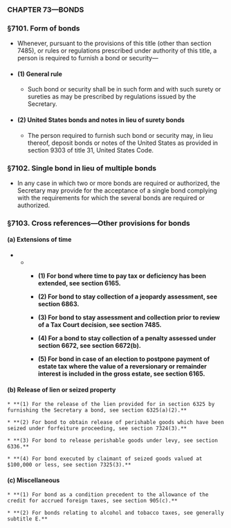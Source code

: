 ### **CHAPTER 73—BONDS**

### §7101. Form of bonds
* Whenever, pursuant to the provisions of this title (other than section 7485), or rules or regulations prescribed under authority of this title, a person is required to furnish a bond or security—

* #### (1) General rule
  * Such bond or security shall be in such form and with such surety or sureties as may be prescribed by regulations issued by the Secretary.

* #### (2) United States bonds and notes in lieu of surety bonds
  * The person required to furnish such bond or security may, in lieu thereof, deposit bonds or notes of the United States as provided in section 9303 of title 31, United States Code.

### §7102. Single bond in lieu of multiple bonds
* In any case in which two or more bonds are required or authorized, the Secretary may provide for the acceptance of a single bond complying with the requirements for which the several bonds are required or authorized.

### §7103. Cross references—Other provisions for bonds
#### (a) Extensions of time
* * * **(1) For bond where time to pay tax or deficiency has been extended, see section 6165.**

    * **(2) For bond to stay collection of a jeopardy assessment, see section 6863.**

    * **(3) For bond to stay assessment and collection prior to review of a Tax Court decision, see section 7485.**

    * **(4) For a bond to stay collection of a penalty assessed under section 6672, see section 6672(b).**

    * **(5) For bond in case of an election to postpone payment of estate tax where the value of a reversionary or remainder interest is included in the gross estate, see section 6165.**

#### (b) Release of lien or seized property
    * **(1) For the release of the lien provided for in section 6325 by furnishing the Secretary a bond, see section 6325(a)(2).**

    * **(2) For bond to obtain release of perishable goods which have been seized under forfeiture proceeding, see section 7324(3).**

    * **(3) For bond to release perishable goods under levy, see section 6336.**

    * **(4) For bond executed by claimant of seized goods valued at $100,000 or less, see section 7325(3).**

#### (c) Miscellaneous
    * **(1) For bond as a condition precedent to the allowance of the credit for accrued foreign taxes, see section 905(c).**

    * **(2) For bonds relating to alcohol and tobacco taxes, see generally subtitle E.**